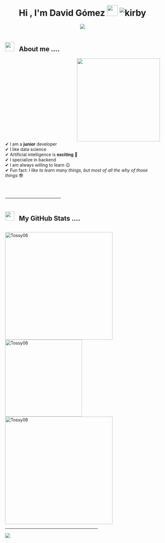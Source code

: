 <h1 align="center"><b>Hi , I'm David Gómez </b><img src="https://media.giphy.com/media/hvRJCLFzcasrR4ia7z/giphy.gif" width="35"> <img src="https://github.com/Tossy06/Tossy06/assets/167591175/18533877-2cfe-4a90-8b5e-35a2340be366" alt="kirby" margin = "20px"> </h1>

<p align="center">
  <a href="https://github.com/DenverCoder1/readme-typing-svg"><img src="https://readme-typing-svg.herokuapp.com?font=Time+New+Roman&color=black&size=25&center=true&vCenter=true&width=600&height=100&lines=DavidGomez+O+Tossy..&hearts;++;Self-taught+Back-End+Developer,;Software-engineering-student,;Active+Learner,;Love+to+learn+new+stuffs..<3"></a>
</p>



<div style="display: flex; align-items: center;">
  <!-- Imagen pequeña al lado del texto "About me" -->
  <h2><img src="https://media.giphy.com/media/iY8CRBdQXODJSCERIr/giphy.gif" width="30px" style="margin-right: 10px;"> <strong>About me ....</strong> </h2>
 
</div>

<!-- Imagen grande alineada a la derecha -->
<picture>
  <img src="https://media.giphy.com/media/QvpqTCiEcwtvx6wwJK/giphy.gif" width="270" height="270" frameBorder="0" class="giphy-embed" align="right">
</picture>

<!-- Texto debajo de "About me" -->
<div style="clear: both;">
  <p>
    ✔ I am a  <strong>junior</strong> developer<br>
    ✔ I like data science<br>
    ✔ Artificial intelligence is <strong>exciting</strong> 🥰<br>
    ✔ I specialize in backend<br>
    ✔ I am always willing to learn 😉<br>
    ✔ Fun fact: <em>I like to learn many things, but most of all the why of those things</em> 😎<br><br><br><br>
  </p>
</div>

 <hr width="36%" >

<div style="display: flex; align-items: center;">
  <!-- Imagen pequeña al lado del texto "About me" -->
  <h2><img src="https://media.giphy.com/media/iY8CRBdQXODJSCERIr/giphy.gif" width="30px" style="margin-right: 10px;"> <strong>My GitHub Stats ....</strong> </h2>
 
</div>
<p align="left">
  <a href="https://github.com/Tossy06">
    <img src="https://github-readme-streak-stats.herokuapp.com/?user=Tossy06&theme=dark" alt="Tossy06" width="350px" />
    <img src="https://github-readme-stats.vercel.app/api/top-langs?username=Tossy06&show_icons=true&theme=dark&locale=en&layout=compact" alt="Tossy06" width="250px" />
    <img src="https://github-readme-stats.vercel.app/api?username=Tossy06&show_icons=true&theme=dark&locale=en" alt="Tossy06" width="350px" />
  </a>
</p>
<hr width="60%" >
<img src="https://skillicons.dev/icons?i=python,js,django,flask,unity,tensorflow,html,css,postgresql,git,postman,fastapi,firebase" />



